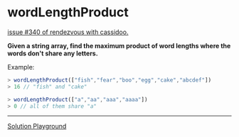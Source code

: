 # wordLengthProduct

[issue #340 of rendezvous with cassidoo.](https://buttondown.email/cassidoo/archive/dont-let-doubt-stop-you-from-getting-where-you/)

**Given a string array, find the maximum product of word lengths where the words don't share any letters.**

Example:

```ts
> wordLengthProduct(["fish","fear","boo","egg","cake","abcdef"])
> 16 // "fish" and "cake"

> wordLengthProduct(["a","aa","aaa","aaaa"])
> 0 // all of them share "a"
```

---

[Solution Playground](https://tsplay.dev/mqo8Rw)
